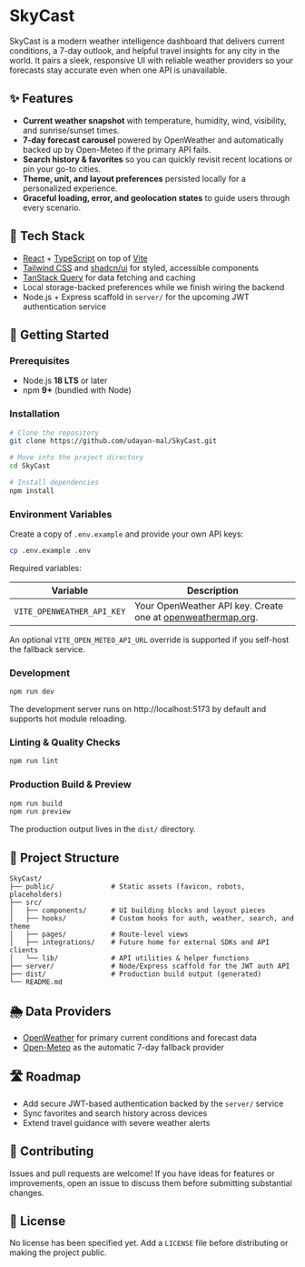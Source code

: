 # SkyCast

SkyCast is a modern weather intelligence dashboard that delivers current conditions, a 7-day outlook, and helpful travel insights for any city in the world. It pairs a sleek, responsive UI with reliable weather providers so your forecasts stay accurate even when one API is unavailable.

## ✨ Features

- **Current weather snapshot** with temperature, humidity, wind, visibility, and sunrise/sunset times.
- **7-day forecast carousel** powered by OpenWeather and automatically backed up by Open-Meteo if the primary API fails.
- **Search history & favorites** so you can quickly revisit recent locations or pin your go-to cities.
- **Theme, unit, and layout preferences** persisted locally for a personalized experience.
- **Graceful loading, error, and geolocation states** to guide users through every scenario.

## 🧰 Tech Stack

- [React](https://react.dev/) + [TypeScript](https://www.typescriptlang.org/) on top of [Vite](https://vitejs.dev/)
- [Tailwind CSS](https://tailwindcss.com/) and [shadcn/ui](https://ui.shadcn.com/) for styled, accessible components
- [TanStack Query](https://tanstack.com/query/latest) for data fetching and caching
- Local storage-backed preferences while we finish wiring the backend
- Node.js + Express scaffold in `server/` for the upcoming JWT authentication service

## 🚀 Getting Started

### Prerequisites

- Node.js **18 LTS** or later
- npm **9+** (bundled with Node)

### Installation

```bash
# Clone the repository
git clone https://github.com/udayan-mal/SkyCast.git

# Move into the project directory
cd SkyCast

# Install dependencies
npm install
```

### Environment Variables

Create a copy of `.env.example` and provide your own API keys:

```bash
cp .env.example .env
```

Required variables:

| Variable | Description |
| --- | --- |
| `VITE_OPENWEATHER_API_KEY` | Your OpenWeather API key. Create one at [openweathermap.org](https://openweathermap.org/api). |

An optional `VITE_OPEN_METEO_API_URL` override is supported if you self-host the fallback service.

### Development

```bash
npm run dev
```

The development server runs on http://localhost:5173 by default and supports hot module reloading.

### Linting & Quality Checks

```bash
npm run lint
```

### Production Build & Preview

```bash
npm run build
npm run preview
```

The production output lives in the `dist/` directory.

## 📁 Project Structure

```
SkyCast/
├── public/              # Static assets (favicon, robots, placeholders)
├── src/
│   ├── components/      # UI building blocks and layout pieces
│   ├── hooks/           # Custom hooks for auth, weather, search, and theme
│   ├── pages/           # Route-level views
│   ├── integrations/    # Future home for external SDKs and API clients
│   └── lib/             # API utilities & helper functions
├── server/              # Node/Express scaffold for the JWT auth API
├── dist/                # Production build output (generated)
└── README.md
```

## 🌦 Data Providers

- [OpenWeather](https://openweathermap.org/) for primary current conditions and forecast data
- [Open-Meteo](https://open-meteo.com/) as the automatic 7-day fallback provider

## 🛣 Roadmap

- Add secure JWT-based authentication backed by the `server/` service
- Sync favorites and search history across devices
- Extend travel guidance with severe weather alerts

## 🤝 Contributing

Issues and pull requests are welcome! If you have ideas for features or improvements, open an issue to discuss them before submitting substantial changes.

## 📄 License

No license has been specified yet. Add a `LICENSE` file before distributing or making the project public.
